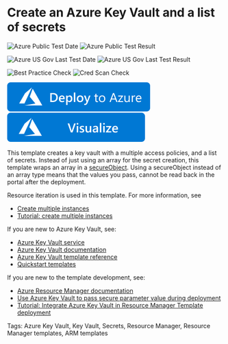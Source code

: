 # Create an Azure Key Vault and a list of secrets

![Azure Public Test Date](https://azurequickstartsservice.blob.core.windows.net/badges/201-key-vault-secret-create/PublicLastTestDate.svg)
![Azure Public Test Result](https://azurequickstartsservice.blob.core.windows.net/badges/201-key-vault-secret-create/PublicDeployment.svg)

![Azure US Gov Last Test Date](https://azurequickstartsservice.blob.core.windows.net/badges/201-key-vault-secret-create/FairfaxLastTestDate.svg)
![Azure US Gov Last Test Result](https://azurequickstartsservice.blob.core.windows.net/badges/201-key-vault-secret-create/FairfaxDeployment.svg)

![Best Practice Check](https://azurequickstartsservice.blob.core.windows.net/badges/201-key-vault-secret-create/BestPracticeResult.svg)
![Cred Scan Check](https://azurequickstartsservice.blob.core.windows.net/badges/201-key-vault-secret-create/CredScanResult.svg)

[![Deploy To Azure](https://raw.githubusercontent.com/Azure/azure-quickstart-templates/master/1-CONTRIBUTION-GUIDE/images/deploytoazure.svg?sanitize=true)]("https://portal.azure.com/#create/Microsoft.Template/uri/https%3A%2F%2Fraw.githubusercontent.com%2FAzure%2Fazure-quickstart-templates%2Fmaster%2F201-key-vault-secret-create%2Fazuredeploy.json")  [![Visualize](https://raw.githubusercontent.com/Azure/azure-quickstart-templates/master/1-CONTRIBUTION-GUIDE/images/visualizebutton.svg?sanitize=true)]("http://armviz.io/#/?load=https%3A%2F%2Fraw.githubusercontent.com%2FAzure%2Fazure-quickstart-templates%2Fmaster%2F201-key-vault-secret-create%2Fazuredeploy.json")
    


    


This template creates a key vault with a multiple access policies, and a list of secrets. Instead of just using an array for the secret creation, this template wraps an array in a [secureObject](https://docs.microsoft.com/azure/azure-resource-manager/resource-group-authoring-templates#parameters). Using a secureObject instead of an array type means that the values you pass, cannot be read back in the portal after the deployment. 

Resource iteration is used in this template. For more information, see

- [Create multiple instances](https://docs.microsoft.com/azure/azure-resource-manager/resource-group-create-multiple)
- [Tutorial: create multiple instances](https://docs.microsoft.com/azure/azure-resource-manager/resource-manager-tutorial-create-multiple-instances)

If you are new to Azure Key Vault, see:

- [Azure Key Vault service](https://azure.microsoft.com/services/key-vault/)
- [Azure Key Vault documentation](https://docs.microsoft.com/azure/key-vault/)
- [Azure Key Vault template reference](https://docs.microsoft.com/azure/templates/microsoft.keyvault/allversions)
- [Quickstart templates](https://azure.microsoft.com/resources/templates/?resourceType=Microsoft.Keyvault)

If you are new to the template development, see:

- [Azure Resource Manager documentation](https://docs.microsoft.com/en-us/azure/azure-resource-manager/)
- [Use Azure Key Vault to pass secure parameter value during deployment](https://docs.microsoft.com/azure/azure-resource-manager/resource-manager-keyvault-parameter)
- [Tutorial: Integrate Azure Key Vault in Resource Manager Template deployment](https://docs.microsoft.com/azure/azure-resource-manager/resource-manager-tutorial-use-key-vault)

Tags: Azure Key Vault, Key Vault, Secrets, Resource Manager, Resource Manager templates, ARM templates

